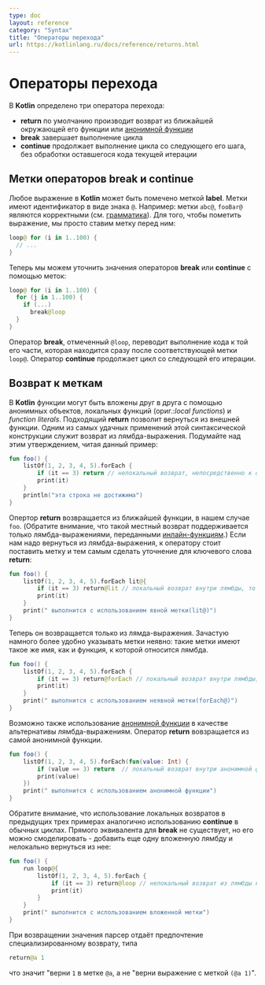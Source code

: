 ```yaml
---
type: doc
layout: reference
category: "Syntax"
title: "Операторы перехода"
url: https://kotlinlang.ru/docs/reference/returns.html
---
```


<!--# Returns and Jumps-->
# Операторы перехода

<!--Kotlin has three structural jump operators-->
В <b>Kotlin</b> определено три оператора перехода:

<!--* **return** By default returns from the nearest enclosing function or [anonymous function](lambdas.html#anonymous-functions).
* **break**. Terminates the nearest enclosing loop.
* **continue**. Proceeds to the next step of the nearest enclosing loop.-->
* **return** по умолчанию производит возврат из ближайшей окружающей его функции или [анонимной функции](lambdas.md#anonymous-functions)
* **break** завершает выполнение цикла
* **continue** продолжает выполнение цикла со следующего его шага, без обработки оставшегося кода текущей итерации


<!--## Break and Continue Labels-->
## Метки операторов **break** и **continue**

<!--Any expression in Kotlin may be marked with a **label**.
Labels have the form of an identifier followed by the `@` sign, for example: `abc@`, `fooBar@` are valid labels (see the [grammar](grammar.html#label)).
To label an expression, we just put a label in front of it-->
Любое выражение в <b>Kotlin</b> может быть помечено меткой **label**.
Метки имеют идентификатор в виде знака `@`. Например: метки `abc@`, `fooBar@` являются корректными
(см. [грамматика](http://kotlinlang.org/docs/reference/grammar.html#label)). Для того, чтобы пометить выражение, мы просто ставим метку перед ним:

``` kotlin
loop@ for (i in 1..100) {
  // ...
}
```

<!--Now, we can qualify a **break** or a **continue** with a label:-->
Теперь мы можем уточнить значения операторов **break** или **continue** с помощью меток:

``` kotlin
loop@ for (i in 1..100) {
  for (j in 1..100) {
    if (...)
      break@loop
  }
}
```

<!--A **break** qualified with a label jumps to the execution point right after the loop marked with that label.
A **continue** proceeds to the next iteration of that loop.-->
Оператор **break**, отмеченный `@loop`, переводит выполнение кода к той его части, которая находится сразу после соответствующей метки `loop@`.
Оператор **continue** продолжает цикл со следующей его итерации.

<a name="return-at-labels"></a>

<!--## Return at Labels-->
## Возврат к меткам

<!--With function literals, local functions and object expression, functions can be nested in Kotlin. 
Qualified **return**s allow us to return from an outer function. 
The most important use case is returning from a lambda expression. Recall that when we write this:-->
В <b>Kotlin</b> функции могут быть вложены друг в друга с помощью анонимных объектов, локальных функций (ориг.:_local functions_) и _function literals_.
Подходящий **return** позволит вернуться из внешней функции.
Одним из самых удачных применений этой синтаксической конструкции служит возврат из лямбда-выражения. Подумайте над этим утверждением, читая данный пример:

``` kotlin
fun foo() {
    listOf(1, 2, 3, 4, 5).forEach {
        if (it == 3) return // нелокальный возврат, непосредственно к объекту вызывающему функцию foo()
        print(it)
    }
    println("эта строка не достижима")
}
```

<!--The **return** expression returns from the nearest enclosing function, i.e. `foo`.
(Note that such non-local returns are supported only for lambda expressions passed to [inline functions](inline-functions.html).)
If we need to return from a lambda expression, we have to label it and qualify the **return**:-->
Опертор **return** возвращается из ближайшей функции, в нашем случае `foo`.
(Обратите внимание, что такой местный возврат поддерживается только лямбда-выражениями, переданными [инлайн-функциям](inline-functions.html).) Если нам надо вернуться из лямбда-выражения, к оператору стоит поставить метку и тем самым сделать уточнение для ключевого слова **return**:

``` kotlin
fun foo() {
    listOf(1, 2, 3, 4, 5).forEach lit@{
        if (it == 3) return@lit // локальный возврат внутри лямбды, то есть к циклу forEach
        print(it)
    }
    print(" выполнится с использованием явной метки(lit@)")
}
```

<!--Now, it returns only from the lambda expression. Oftentimes it is more convenient to use implicits labels:
such a label has the same name as the function to which the lambda is passed.-->
Теперь он возвращается только из лямда-выражения. Зачастую намного более удобно указывать метки неявно: такие метки имеют такое же имя, как и функция, к которой относится лямбда.  

``` kotlin
fun foo() {
    listOf(1, 2, 3, 4, 5).forEach {
        if (it == 3) return@forEach // локальный возврат внутри лямбды, то есть к циклу forEach
        print(it)
    }
    print(" выполнится с использованием неявной метки(forEach@)")
}
```

<!--Alternatively, we can replace the lambda expression with an [anonymous function](lambdas.html#anonymous-functions).
A **return** statement in an anomymous function will return from the anonymous function itself.-->
Возможно также использование [анонимной функции](lambdas.html#anonymous-functions) в качестве альтернативы лямбда-выражениям. Оператор **return** вовзращается из самой анонимной функции.

``` kotlin
fun foo() {
    listOf(1, 2, 3, 4, 5).forEach(fun(value: Int) {
        if (value == 3) return  // локальный возврат внутри анонимной функци, то есть к циклу forEach
        print(value)
    })
    print(" выполнится с использованием анонимной функции")
}
```
<!--Note that the use of local returns in previous three examples is similar to the use of continue in regular loops. There is no direct equivalent for break, but it can be simulated by adding another nesting lambda and non-locally returning from it:-->
Обратите внимание, что использование локальных возвратов в предыдущих трех примерах аналогично использованию **continue** в обычных циклах. Прямого эквивалента для **break** не существует, но его можно смоделировать - добавить еще одну вложенную лямбду и нелокально вернуться из нее:

``` kotlin
fun foo() {
    run loop@{
        listOf(1, 2, 3, 4, 5).forEach {
            if (it == 3) return@loop // нелокальный возврат из лямбды к вызывающему run
            print(it)
        }
    }
    print(" выполнится с использованием вложенной метки")
}
```

<!--When returning a value, the parser gives preference to the qualified return, i.e.-->
При возвращении значения парсер отдаёт предпочтение специализированному возврату, типа

``` kotlin
return@a 1
```

<!--means "return `1` at label `@a`" and not "return a labeled expression `(@a 1)`".-->
что значит "верни `1` в метке `@a`, а не "верни выражение с меткой `(@a 1)`".
